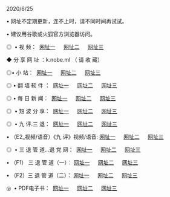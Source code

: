 <p>2020/6/25
<p>• 网址不定期更新，连不上时，请不同时间再试试。
<p>• 建议用谷歌或火狐官方浏览器访问。
<p>◎  • 视 频： 
<a href="http://dcw.shirokuriwaki.com/" target="_blank">网址一</a> 　 
<a href="http://dsw.shirokuriwaki.com/" target="_blank">网址二</a> 　 
<a href="http://dow.shirokuriwaki.com/b.html" target="_blank">网址三</a>
<p>◆ 分 享 网 址 ：k.nobe.ml （ 请 收 藏） </p>

<p>◎•  小 站：  
<a href="http://dcw.shirokuriwaki.com/f.html" target="_blank">网址一</a> 　 
<a href="http://dsw.shirokuriwaki.com/h.html" target="_blank">网址二</a> 　 
<a href="http://dow.shirokuriwaki.com/k/" target="_blank">网址三</a></p><p>

<p>◎  • 翻 墙 软 件 ：  
<a href="http://dcw.shirokuriwaki.com/ff/" target="_blank">网址一</a> 　 
<a href="http://dsw.shirokuriwaki.com/s/read/a1_nd.html" target="_blank">网址二</a> 　 
<a href="http://dow.shirokuriwaki.com/ff/index.html" target="_blank">网址三</a></p>
<p>◎  • 每 日 新 闻：  
<a href="http://dcw.shirokuriwaki.com/day/" target="_blank">网址一</a> 　 
<a href="http://dsw.shirokuriwaki.com/day/" target="_blank">网址二</a> 　 
<a href="http://dow.shirokuriwaki.com/day/index.html" target="_blank">网址三</a></p>
<p>◎   • 短 波 分 享：  
<a href="http://dcw.shirokuriwaki.com/h/" target="_blank">网址一</a> 　 
<a href="http://dsw.shirokuriwaki.com/h/" target="_blank">网址二</a> 　 
<a href="http://dow.shirokuriwaki.com/h/index.html" target="_blank">网址三</a></p>
<p>◎   • 九 评.三 退：  
<a href="http://dcw.shirokuriwaki.com/t/" target="_blank">网址一</a> 　 
<a href="http://dsw.shirokuriwaki.com/v2/index.html" target="_blank">网址二</a> 　 
<a href="http://dow.shirokuriwaki.com/tt/index.html" target="_blank">网址三</a> 　</p>
<p>  • （E2_视频/语音）《九 评》视频/语音: 
<a href="http://dcw.shirokuriwaki.com/7738.html" target="_blank">网址一</a> 　 
<a href="http://dsw.shirokuriwaki.com/7614.html" target="_blank">网址二</a> 　 
<a href="http://dow.shirokuriwaki.com/7633.html" target="_blank">网址三</a></p>
<p>◎   • 三 退 管 道...退 党 网：  
<a href="http://dcw.shirokuriwaki.com/go/td1.html" target="_blank">网址一</a> 　 
<a href="http://dsw.shirokuriwaki.com/go/td2.html" target="_blank">网址二</a> 　 
<a href="http://dow.shirokuriwaki.com/go/td3.html" target="_blank">网址三</a></p>
<p>  • （F1） 三 退 管 道（一）： 
<a href="http://dcw.shirokuriwaki.com/dd/" target="_blank">网址一</a> 　 
<a href="http://dsw.shirokuriwaki.com/s/read/a1_tdx.html" target="_blank">网址二</a> 　 
<a href="http://dow.shirokuriwaki.com/dd/" target="_blank">网址三</a></p>
<p>  • （F2）三 退 管 道（二）： 
<a href="http://dsw.shirokuriwaki.com/d/" target="_blank">网址一</a> 　 
<a href="http://dcw.shirokuriwaki.com/d/index.html" target="_blank">网址二</a> 　 
<a href="http://dow.shirokuriwaki.com/d/" target="_blank">网址三</a></p>
<p>◎   • PDF电子书：  
<a href="http://dcw.shirokuriwaki.com/p/" target="_blank">网址一</a> 　 
<a href="http://dsw.shirokuriwaki.com/p/index.html" target="_blank">网址二</a> 　 
<a href="http://dow.shirokuriwaki.com/p/" target="_blank">网址三</a></p>
